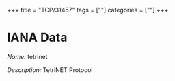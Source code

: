 +++
title = "TCP/31457"
tags = [""]
categories = [""]
+++

# IANA Data

_Name:_ tetrinet

_Description:_ TetriNET Protocol

